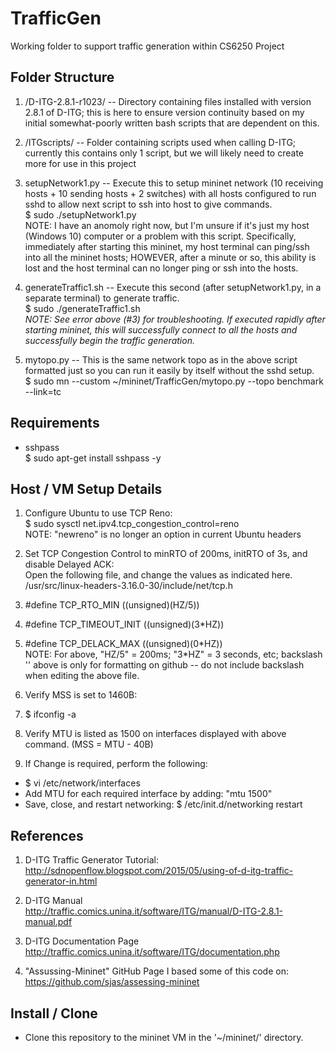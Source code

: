 # TrafficGen
Working folder to support traffic generation within CS6250 Project

## Folder Structure

1. /D-ITG-2.8.1-r1023/ -- Directory containing files installed with version 2.8.1 of D-ITG; this is here to ensure version continuity based on my initial somewhat-poorly written bash scripts that are dependent on this.

2. /ITGscripts/ -- Folder containing scripts used when calling D-ITG; currently this contains only 1 script, but we will likely need to create more for use in this project

3. setupNetwork1.py -- Execute this to setup mininet network (10 receiving hosts + 10 sending hosts + 2 switches) with all hosts configured to run sshd to allow next script to ssh into host to give commands.  
$ sudo ./setupNetwork1.py   
NOTE: I have an anomoly right now, but I'm unsure if it's just my host (Windows 10) computer or a problem with this script. Specifically, immediately after starting this mininet, my host terminal can ping/ssh into all the mininet hosts; HOWEVER, after a minute or so, this ability is lost and the host terminal can no longer ping or ssh into the hosts.

4. generateTraffic1.sh -- Execute this second (after setupNetwork1.py, in a separate terminal) to generate traffic.  
$ sudo ./generateTraffic1.sh  
*NOTE: See error above (#3) for troubleshooting. If executed rapidly after starting mininet, this will successfully connect to all the hosts and successfully begin the traffic generation.*

5. mytopo.py -- This is the same network topo as in the above script formatted just so you can run it easily by itself without the sshd setup.   
$ sudo mn --custom ~/mininet/TrafficGen/mytopo.py --topo benchmark --link=tc

## Requirements
* sshpass  
$ sudo apt-get install sshpass -y

## Host / VM Setup Details
1. Configure Ubuntu to use TCP Reno:  
   $ sudo sysctl net.ipv4.tcp_congestion_control=reno   
   NOTE: "newreno" is no longer an option in current Ubuntu headers

2. Set TCP Congestion Control to minRTO of 200ms, initRTO of 3s,  and disable Delayed ACK:  
   Open the following file, and change the values as indicated here.  
   /usr/src/linux-headers-3.16.0-30/include/net/tcp.h
  1. #define TCP_RTO_MIN     ((unsigned)(HZ/5))
  2. #define TCP_TIMEOUT_INIT ((unsigned)(3\*HZ))   
  3. #define TCP_DELACK_MAX  ((unsigned)(0\*HZ))      
  NOTE: For above, "HZ/5" = 200ms; "3\*HZ" = 3 seconds, etc; backslash '\' above is only for formatting on github -- do not include backslash when editing the above file.   


3. Verify MSS is set to 1460B:  
  1. $ ifconfig -a  
  2. Verify MTU is listed as 1500 on interfaces displayed with above command. (MSS = MTU - 40B)
  3. If Change is required, perform the following:  
   * $ vi /etc/network/interfaces  
   * Add MTU for each required interface by adding: "mtu 1500"  
   * Save, close, and restart networking: $ /etc/init.d/networking restart  


## References
1. D-ITG Traffic Generator Tutorial:  
http://sdnopenflow.blogspot.com/2015/05/using-of-d-itg-traffic-generator-in.html

2. D-ITG Manual  
http://traffic.comics.unina.it/software/ITG/manual/D-ITG-2.8.1-manual.pdf

3. D-ITG Documentation Page  
http://traffic.comics.unina.it/software/ITG/documentation.php

4. "Assussing-Mininet" GitHub Page I based some of this code on:  
https://github.com/sjas/assessing-mininet

## Install / Clone
* Clone this repository to the mininet VM in the '~/mininet/' directory.


